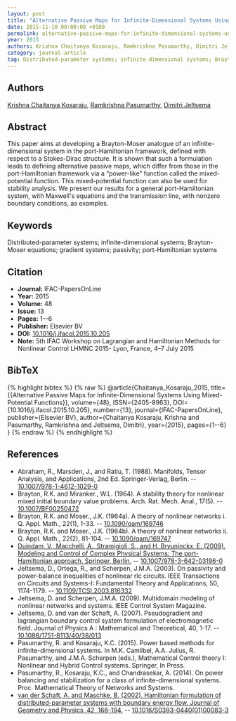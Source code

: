```yaml
---
layout: post
title: "Alternative Passive Maps for Infinite-Dimensional Systems Using Mixed-Potential Functions"
date: 2015-11-10 00:00:00 +0100
permalink: alternative-passive-maps-for-infinite-dimensional-systems-using-mixed-potential-functions
year: 2015
authors: Krishna Chaitanya Kosaraju, Ramkrishna Pasumarthy, Dimitri Jeltsema
category: journal-article
tag: Distributed-parameter systems; infinite-dimensional systems; Brayton-Moser equations; gradient systems; passivity; port-Hamiltonian systems
---
```

 
## Authors
[Krishna Chaitanya Kosaraju](authors/krishna-chaitanya-kosaraju), [Ramkrishna Pasumarthy](authors/ramkrishna-pasumarthy), [Dimitri Jeltsema](authors/dimitri-jeltsema)
 
## Abstract
This paper aims at developing a Brayton-Moser analogue of an infinite-dimensional system in the port-Hamiltonian framework, defined with respect to a Stokes-Dirac structure. It is shown that such a formulation leads to defining alternative passive maps, which differ from those in the port-Hamiltonian framework via a “power-like” function called the mixed-potential function. This mixed-potential function can also be used for stability analysis. We present our results for a general port-Hamiltonian system, with Maxwell's equations and the transmission line, with nonzero boundary conditions, as examples.
 
## Keywords
Distributed-parameter systems; infinite-dimensional systems; Brayton-Moser equations; gradient systems; passivity; port-Hamiltonian systems
 
## Citation
- **Journal:** IFAC-PapersOnLine
- **Year:** 2015
- **Volume:** 48
- **Issue:** 13
- **Pages:** 1--6
- **Publisher:** Elsevier BV
- **DOI:** [10.1016/j.ifacol.2015.10.205](https://doi.org/10.1016/j.ifacol.2015.10.205)
- **Note:** 5th IFAC Workshop on Lagrangian and Hamiltonian Methods for Nonlinear Control LHMNC 2015- Lyon, France, 4–7 July 2015
 
## BibTeX
{% highlight bibtex %}
{% raw %}
@article{Chaitanya_Kosaraju_2015,
  title={{Alternative Passive Maps for Infinite-Dimensional Systems Using Mixed-Potential Functions}},
  volume={48},
  ISSN={2405-8963},
  DOI={10.1016/j.ifacol.2015.10.205},
  number={13},
  journal={IFAC-PapersOnLine},
  publisher={Elsevier BV},
  author={Chaitanya Kosaraju, Krishna and Pasumarthy, Ramkrishna and Jeltsema, Dimitri},
  year={2015},
  pages={1--6}
}
{% endraw %}
{% endhighlight %}
 
## References
- Abraham, R., Marsden, J., and Ratiu, T. (1988). Manifolds, Tensor Analysis, and Applications, 2nd Ed. Springer-Verlag, Berlin. -- [10.1007/978-1-4612-1029-0](https://doi.org/10.1007/978-1-4612-1029-0)
- Brayton, R.K. and Miranker., W.L. (1964). A stability theory for nonlinear mixed initial boundary value problems. Arch. Rat. Mech. Anal., 17(5). -- [10.1007/BF00250472](https://doi.org/10.1007/BF00250472)
- Brayton, R.K. and Moser., J.K. (1964a). A theory of nonlinear networks i. Q. Appl. Math., 22(1), 1-33. -- [10.1090/qam/169746](https://doi.org/10.1090/qam/169746)
- Brayton, R.K. and Moser., J.K. (1964b). A theory of nonlinear networks ii. Q. Appl. Math., 22(2), 81-104. -- [10.1090/qam/169747](https://doi.org/10.1090/qam/169747)
- [Duindam, V., Macchelli, A., Stramigioli, S., and H. Bryuninckx, E. (2009). Modeling and Control of Complex Physical Systems: The port-Hamiltonian approach. Springer, Berlin.](modeling-and-control-of-complex-physical-systems) -- [10.1007/978-3-642-03196-0](https://doi.org/10.1007/978-3-642-03196-0)
- Jeltsema, D., Ortega, R., and Scherpen, J.M.A. (2003). On passivity and power-balance inequalities of nonlinear rlc circuits. IEEE Transactions on Circuits and Systems-I: Fundamental Theory and Applications, 50, 1174-1179. -- [10.1109/TCSI.2003.816332](https://doi.org/10.1109/TCSI.2003.816332)
- Jeltsema, D. and Scherpen, J.M.A. (2009). Multidomain modeling of nonlinear networks and systems. IEEE Control System Magazine.
- Jeltsema, D. and van der Schaft, A. (2007). Pseudogradient and lagrangian boundary control system formulation of electromagnetic field. Journal of Physics A : Mathematical and Theoretical, 40, 1-17. -- [10.1088/1751-8113/40/38/013](https://doi.org/10.1088/1751-8113/40/38/013)
- Pasumarthy, R. and Kosaraju, K.C. (2015). Power based methods for infinite-dimensional systems. In M.K. Camlibel, A.A. Julius, R. Pasumarthy, and J.M.A. Scherpen (eds.), Mathematical Control theory I: Nonlinear and Hybrid Control systems. Springer, In Press.
- Pasumarthy, R., Kosaraju, K.C., and Chandrasekar, A. (2014). On power balancing and stabilization for a class of infinite-dimensional systems. Proc. Mathematical Theory of Networks and Systems.
- [van der Schaft, A. and Maschke, B. (2002). Hamiltonian formulation of distributed-parameter systems with boundary energy flow. Journal of Geometry and Physics, 42, 166-194.](hamiltonian-formulation-of-distributed-parameter-systems-with-boundary-energy-flow) -- [10.1016/S0393-0440(01)00083-3](https://doi.org/10.1016/S0393-0440(01)00083-3)

